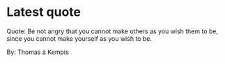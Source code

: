 # Latest quote 

Quote: Be not angry that you cannot make others as you wish them to be, since you cannot make yourself as you wish to be. 

By: Thomas à Kempis